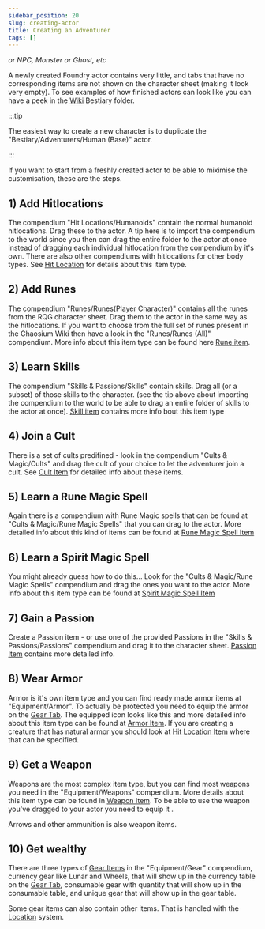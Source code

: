 ```yaml
---
sidebar_position: 20
slug: creating-actor
title: Creating an Adventurer
tags: []
---
```


_or NPC, Monster or Ghost, etc_

A newly created Foundry actor contains very little, and tabs that have no corresponding items are
not shown on the character sheet (making it look very empty). To see examples of how finished actors
can look like you can have a peek in the [Wiki](/wiki) Bestiary folder.

:::tip

The easiest way to create a new character is to duplicate the "Bestiary/Adventurers/Human (Base)"
actor.

:::

If you want to start from a freshly created actor to be able to miximise the customisation, these
are the steps.

## 1) Add Hitlocations

The compendium "Hit Locations/Humanoids" contain the normal humanoid hitlocations. Drag these to the
actor. A tip here is to import the compendium to the world since you then can drag the entire folder
to the actor at once instead of dragging each individual hitlocation from the compendium by it's
own. There are also other compendiums with hitlocations for other body types. See
[Hit Location](/rqg-system/items/hit-location) for details about this item type.

## 2) Add Runes

The compendium "Runes/Runes(Player Character)" contains all the runes from the RQG character sheet.
Drag them to the actor in the same way as the hitlocations. If you want to choose from the full set
of runes present in the Chaosium Wiki then have a look in the "Runes/Runes (All)" compendium. More
info about this item type can be found here [Rune item](/rqg-system/items/rune).

## 3) Learn Skills

The compendium "Skills & Passions/Skills" contain skills. Drag all (or a subset) of those skills to
the character. (see the tip above about importing the compendium to the world to be able to drag an
entire folder of skills to the actor at once). [Skill item](/rqg-system/items/skill) contains more
info bout this item type

## 4) Join a Cult

There is a set of cults predifined - look in the compendium "Cults & Magic/Cults" and drag the cult
of your choice to let the adventurer join a cult. See [Cult Item](/rqg-system/items/cult) for
detailed info about these items.

## 5) Learn a Rune Magic Spell

Again there is a compendium with Rune Magic spells that can be found at "Cults & Magic/Rune Magic
Spells" that you can drag to the actor. More detailed info about this kind of items can be found at
[Rune Magic Spell Item](/rqg-system/items/rune-magic)

## 6) Learn a Spirit Magic Spell

You might already guess how to do this... Look for the "Cults & Magic/Rune Magic Spells" compendium
and drag the ones you want to the actor. More info about this item type can be found at
[Spirit Magic Spell Item](/rqg-system/items/spirit-magic)

## 7) Gain a Passion

Create a Passion item - or use one of the provided Passions in the "Skills & Passions/Passions"
compendium and drag it to the character sheet. [Passion Item](/rqg-system/items/passion) contains
more detailed info.

## 8) Wear Armor

Armor is it's own item type and you can find ready made armor items at "Equipment/Armor". To
actually be protected you need to equip the armor on the
[Gear Tab](/rqg-system/character-sheet/gear). The equipped icon looks like this
<LightInvertSvg src="/img/equipped.svg" width="18" /> and more detailed info about this item type
can be found at [Armor Item](/rqg-system/items/armor). If you are creating a creature that has
natural armor you should look at [Hit Location Item](/rqg-system/items/hit-location) where that can
be specified.

## 9) Get a Weapon

Weapons are the most complex item type, but you can find most weapons you need in the
"Equipment/Weapons" compendium. More details about this item type can be found in
[Weapon Item](/rqg-system/items/weapon). To be able to use the weapon you've dragged to your actor
you need to equip it <LightInvertSvg src="/img/equipped.svg" width="18" />.

Arrows and other ammunition is also weapon items.

## 10) Get wealthy

There are three types of [Gear Items](/rqg-system/items/gear) in the "Equipment/Gear" compendium,
currency gear like Lunar and Wheels, that will show up in the currency table on the
[Gear Tab](/rqg-system/character-sheet/gear), consumable gear with quantity that will show up in the
consumable table, and unique gear that will show up in the gear table.

Some gear items can also contain other items. That is handled with the
[Location](/rqg-system/character-sheet/gear#Locations) system.
